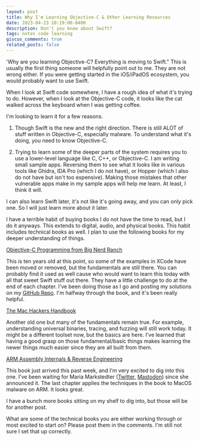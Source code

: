 ```yaml
---
layout: post
title: Why I'm Learning Objective-C & Other Learning Resources
date: 2023-04-23 10:19:00-0400
description: Don't you know about Swift?
tags: notes code learning
giscus_comments: true
related_posts: false
---
```


'Why are you learning Objective-C? Everything is moving to Swift." This is usually the first thing someone will helpfully point out to me. They are not wrong either. If you were getting started in the iOS/iPadOS ecosystem, you would probably want to use Swift.

When I look at Swift code somewhere, I have a rough idea of what it's trying to do. However, when I look at the Objective-C code, it looks like the cat walked across the keyboard when I was getting coffee.

I'm looking to learn it for a few reasons.

1. Though Swift is the new and the right direction. There is still ALOT of stuff written in Objective-C, especially malware. To understand what it's doing, you need to know Objective-C.

2. Trying to learn some of the deeper parts of the system requires you to use a lower-level language like C, C++, or Objective-C. I am writing small sample apps. Reversing them to see what it looks like in various tools like Ghidra, IDA Pro (which I do not have), or Hopper (which I also do not have but isn't too expensive). Making those mistakes that other vulnerable apps make in my sample apps will help me learn. At least, I think it will.

I can also learn Swift later, it's not like it's going away, and you can only pick one. So I will just learn more about it later.

I have a terrible habit of buying books I do not have the time to read, but I do it anyways. This extends to digital, audio, and physical books. This habit includes technical books as well. I plan to use the following books for my deeper understanding of things.

[Objective-C Programming from Big Nerd Ranch](https://www.informit.com/store/objective-c-programming-the-big-nerd-ranch-guide-9780321942067)

This is ten years old at this point, so some of the examples in XCode have been moved or removed, but the fundamentals are still there. You can probably find it used as well cause who would want to learn this today with all that sweet Swift stuff out there. They have a little challenge to do at the end of each chapter. I've been doing those as I go and posting my solutions on my [GitHub Repo](https://github.com/MarkMorow/BigNerdRanchObjectiveC). I'm halfway through the book, and it's been really helpful.

[The Mac Hackers Handbook](https://www.wiley.com/en-us/The+Mac+Hacker%27s+Handbook-p-9781118080337)

Another old one but many of the fundamentals remain true. For example, understanding universal binaries, tracing, and fuzzing will still work today. It might be a different toolset now, but the basics are here. I've learned that having a good grasp on those fundamental/basic things makes learning the newer things much easier since they are all built from them.

[ARM Assembly Internals & Reverse Engineering](https://www.wiley.com/en-us/Blue+Fox%3A+Arm+Assembly+Internals+and+Reverse+Engineering-p-9781119746720)

This book just arrived this past week, and I'm very excited to dig into this one. I've been waiting for Maria Markstedter ([Twitter](https://twitter.com/Fox0x01), [Mastodon](https://mastodon.social/@Azeria)) since she announced it. The last chapter applies the techniques in the book to MacOS malware on ARM. It looks great.

I have a bunch more books sitting on my shelf to dig into, but those will be for another post.

What are some of the technical books you are either working through or most excited to start on? Please post them in the comments. I'm still not sure I set that up correctly.
